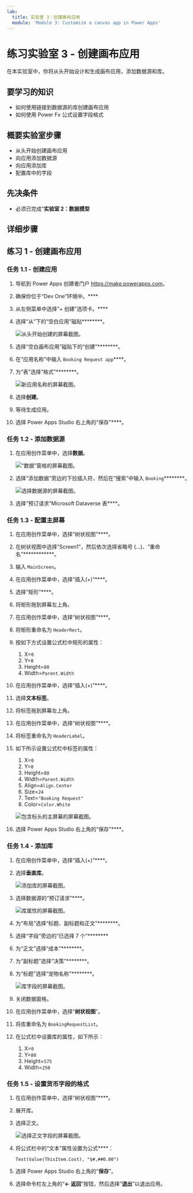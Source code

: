 ```yaml
---
lab:
  title: 实验室 3：创建画布应用
  module: 'Module 3: Customize a canvas app in Power Apps'
---
```


# 练习实验室 3 - 创建画布应用

在本实验室中，你将从头开始设计和生成画布应用，添加数据源和库。

## 要学习的知识

- 如何使用链接到数据源的库创建画布应用
- 如何使用 Power Fx 公式设置字段格式

## 概要实验室步骤

- 从头开始创建画布应用
- 向应用添加数据源
- 向应用添加库
- 配置库中的字段
  
## 先决条件

- 必须已完成“**实验室 2：数据模型**

## 详细步骤

## 练习 1 - 创建画布应用

### 任务 1.1 - 创建应用

1. 导航到 Power Apps 创建者门户 <https://make.powerapps.com>。

1. 确保你位于“Dev One”环境中。****

1. 从左侧菜单中选择“+ 创建”选项卡。****

1. 选择“从”下的“空白应用”磁贴********。

    ![从头开始创建的屏幕截图。](../media/create-from-blank.png)

1. 选择“空白画布应用”磁贴下的“创建”********。

1. 在“应用名称”中输入 `Booking Request app`****。

1. 为“表”选择“格式”********。

    ![新应用名称的屏幕截图。](../media/app-name-format.png)

1. 选择**创建**。

1. 等待生成应用。

1. 选择 Power Apps Studio 右上角的“保存”****。

### 任务 1.2 - 添加数据源

1. 在应用创作菜单中，选择**数据**。

    ![“数据”窗格的屏幕截图。](../media/studio-data-pane.png)

1. 选择“添加数据”旁边的下拉插入符，然后在“搜索”中输入 `Booking`********。

    ![选择数据源的屏幕截图。](../media/studio-data-search.png)

1. 选择“预订请求”Microsoft Dataverse 表****。

### 任务 1.3 - 配置主屏幕

1. 在应用创作菜单中，选择“树状视图”****。

1. 在树状视图中选择“Screen1”，然后依次选择省略号 (...)、“重命名”************。

1. 输入 `MainScreen`。

1. 在应用创作菜单中，选择“插入(+)”****。

1. 选择“矩形”****。

1. 将矩形拖到屏幕左上角。

1. 在应用创作菜单中，选择“树状视图”****。

1. 将矩形重命名为 `HeaderRect`。

1. 按如下方式设置公式栏中矩形的属性：

   1. X=`0`
   1. Y=`0`
   1. Height=`80`
   1. Width=`Parent.Width`

1. 在应用创作菜单中，选择“插入(+)”****。

1. 选择**文本标签**。

1. 将标签拖到屏幕左上角。

1. 在应用创作菜单中，选择“树状视图”****。

1. 将标签重命名为 `HeaderLabel`。

1. 如下所示设置公式栏中标签的属性：

   1. X=`0`
   1. Y=`0`
   1. Height=`80`
   1. Width=`Parent.Width`
   1. Align=`Align.Center`
   1. Size=`24`
   1. Text=`"Booking Request"`
   1. Color=`Color.White`

    ![包含标头的主屏幕的屏幕截图。](../media/main-screen.png)

1. 选择 Power Apps Studio 右上角的“保存”****。

### 任务 1.4 - 添加库

1. 在应用创作菜单中，选择“插入(+)”****。

1. 选择**垂直库**。

    ![添加库的屏幕截图。](../media/add-gallery.png)

1. 选择数据源的“预订请求”****。

    ![库属性的屏幕截图。](../media/gallery-properties.png)

1. 为“布局”选择“标题、副标题和正文”********。

1. 选择“字段”旁边的“已选择 7 个”********

1. 为“正文”选择“成本”********。

1. 为“副标题”选择“决策”********。

1. 为“标题”选择“宠物名称”********。

    ![库字段的屏幕截图。](../media/select-fields.png)

1. 关闭数据窗格。

1. 在应用创作菜单中，选择“**树状视图**”。

1. 将库重命名为 `BookingRequestList`。

1. 在公式栏中设置库的属性，如下所示：

   1. X=`0`
   1. Y=`80`
   1. Height=`575`
   1. Width=`250`

### 任务 1.5 - 设置货币字段的格式

1. 在应用创作菜单中，选择“树状视图”****。

1. 展开库。

1. 选择正文。

    ![选择正文字段的屏幕截图。](../media/body.png)

1. 将公式栏中的“文本”属性设置为公式****：

    ```powerappsfl
    Text(Value(ThisItem.Cost), "$#,##0.00")
    ```

1. 选择 Power Apps Studio 右上角的“**保存**”。

1. 选择命令栏左上角的“**<- 返回**”按钮，然后选择“**退出**”以退出应用。
